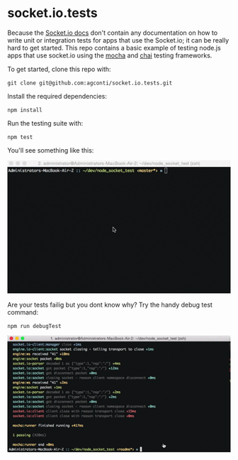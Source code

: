 socket.io.tests
===============

Because the [Socket.io docs](http://socket.io/docs/logging-and-debugging/) don't contain any documentation on how to write unit or integration tests for apps that use the Socket.io; it can be really hard to get started. This repo contains a basic example of testing node.js apps that use socket.io using the [mocha](http://mochajs.org/) and [chai](http://chaijs.com/) testing frameworks.

To get started, clone this repo with:
```
git clone git@github.com:agconti/socket.io.tests.git
```
Install the required dependencies:
```
npm install
```
Run the testing suite with: 
```
npm test
```
You'll see something like this:

![socketio_testing](media/socketio_testing.gif)

Are your tests failig but you dont know why? Try the handy debug test command:

```
npm run debugTest
```

![debug_testing](media/debug_testing.gif)
